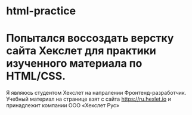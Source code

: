 # html-practice
# Попытался воссоздать верстку сайта Хекслет для практики изученного материала по HTML/CSS.
Я являюсь студентом Хекслет на напралении Фронтенд-разработчик.
Учебный материал на странице взят с сайта https://ru.hexlet.io и принадлежит компании ООО «Хекслет Рус»
